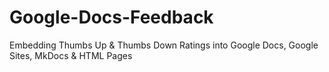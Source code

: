 # Google-Docs-Feedback
Embedding Thumbs Up &amp; Thumbs Down Ratings into Google Docs, Google Sites, MkDocs &amp; HTML Pages
